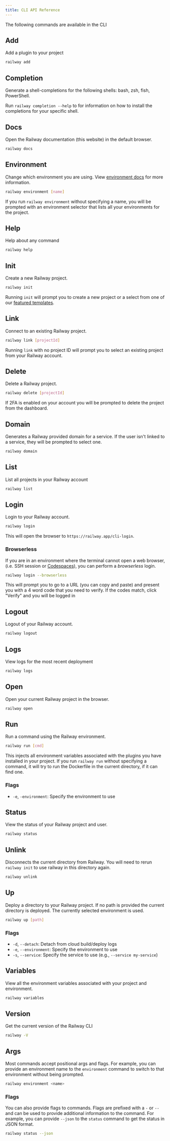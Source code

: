 ```yaml
---
title: CLI API Reference
---
```


The following commands are available in the CLI

## Add

Add a plugin to your project

```bash
railway add
```

## Completion

Generate a shell-completions for the following shells: bash, zsh, fish, PowerShell.

Run `railway completion --help` to for information on how to install the completions for your specific shell.

## Docs

Open the Railway documentation (this website) in the default browser.

```bash
railway docs
```

## Environment

Change which environment you are using. View [environment docs](/develop/environments)
for more information.

```bash
railway environment [name]
```

If you run `railway environment` without specifying a name, you will be prompted
with an environment selector that lists all your environments for the project.

## Help

Help about any command

```bash
railway help
```

## Init

Create a new Railway project.

```bash
railway init
```

Running `init` will prompt you to create a new project or a select from one of
our [featured templates](https://railway.app/templates).

## Link

Connect to an existing Railway project.

```bash
railway link [projectId]
```

Running `link` with no project ID will prompt you to select an existing project
from your Railway account.

## Delete

Delete a Railway project.

```bash
railway delete [projectId]
```

If 2FA is enabled on your account you will be prompted to delete the project from the dashboard.

## Domain

Generates a Railway provided domain for a service. If the user isn't linked to a service, they will be prompted to select one.

```bash
railway domain
```

## List

List all projects in your Railway account

```bash
railway list
```

## Login

Login to your Railway account.

```bash
railway login
```

This will open the browser to `https://railway.app/cli-login`.

### Browserless

If you are in an environment where the terminal cannot open a web browser, (i.e.
SSH session or [Codespaces](https://github.com/features/codespaces)), you can
perform a _browserless_ login.

```bash
railway login --browserless
```

This will prompt you to go to a URL (you can copy and paste) and present you
with a 4 word code that you need to verify. If the codes match, click "Verify"
and you will be logged in

## Logout

Logout of your Railway account.

```bash
railway logout
```

## Logs

View logs for the most recent deployment

```bash
railway logs
```

## Open

Open your current Railway project in the browser.

```bash
railway open
```

## Run

Run a command using the Railway environment.

```bash
railway run [cmd]
```

This injects all environment variables associated with the plugins you have
installed in your project. If you run `railway run` without specifying a
command, it will try to run the Dockerfile in the current directory, if it can
find one.

### Flags

- `-e`, `-environment`: Specify the environment to use

## Status

View the status of your Railway project and user.

```bash
railway status
```

## Unlink

Disconnects the current directory from Railway. You will need to rerun
`railway init` to use railway in this directory again.

```bash
railway unlink
```

## Up

Deploy a directory to your Railway project. If no path is provided the current directory is deployed. The currently selected
environment is used.

```bash
railway up [path]
```

### Flags

- `-d`, `--detach`: Detach from cloud build/deploy logs
- `-e`, `--environment`: Specify the environment to use
- `-s`, `--service`: Specify the service to use (e.g., `--service my-service`)

## Variables

View all the environment variables associated with your project and environment.

```bash
railway variables
```

## Version

Get the current version of the Railway CLI

```bash
railway -V
```

## Args

Most commands accept positional args and flags. For example, you can provide an environment name to the `environment` command to switch to that environment without being prompted.

```bash
railway environment <name>
```

### Flags

You can also provide flags to commands. Flags are prefixed with a `-` or `--` and can be used to provide additional information to the command. For example, you can provide `--json` to the `status` command to get the status in JSON format.

```bash
railway status --json
```
